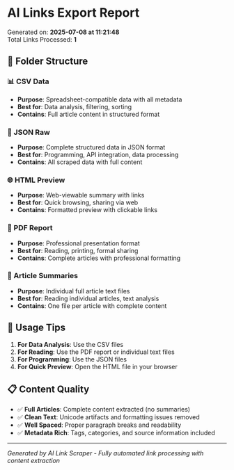# AI Links Export Report

Generated on: **2025-07-08 at 11:21:48**  
Total Links Processed: **1**

## 📁 Folder Structure

### 📊 CSV Data
- **Purpose**: Spreadsheet-compatible data with all metadata
- **Best for**: Data analysis, filtering, sorting
- **Contains**: Full article content in structured format

### 🔗 JSON Raw  
- **Purpose**: Complete structured data in JSON format
- **Best for**: Programming, API integration, data processing
- **Contains**: All scraped data with full content

### 🌐 HTML Preview
- **Purpose**: Web-viewable summary with links
- **Best for**: Quick browsing, sharing via web
- **Contains**: Formatted preview with clickable links

### 📄 PDF Report
- **Purpose**: Professional presentation format
- **Best for**: Reading, printing, formal sharing
- **Contains**: Complete articles with professional formatting

### 📝 Article Summaries
- **Purpose**: Individual full article text files
- **Best for**: Reading individual articles, text analysis
- **Contains**: One file per article with complete content

## 🚀 Usage Tips

1. **For Data Analysis**: Use the CSV files
2. **For Reading**: Use the PDF report or individual text files
3. **For Programming**: Use the JSON files
4. **For Quick Preview**: Open the HTML file in your browser

## 📋 Content Quality

- ✅ **Full Articles**: Complete content extracted (no summaries)
- ✅ **Clean Text**: Unicode artifacts and formatting issues removed
- ✅ **Well Spaced**: Proper paragraph breaks and readability
- ✅ **Metadata Rich**: Tags, categories, and source information included

---
*Generated by AI Link Scraper - Fully automated link processing with content extraction*
